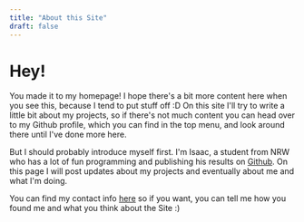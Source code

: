 ```yaml
---
title: "About this Site"
draft: false
---
```

# Hey!
You made it to my homepage! I hope there's a bit more content here when you see this, because I tend to put stuff off :D
On this site I'll try to write a little bit about my projects, so if there's not much content you can head over to my Github profile, which you can find in the top menu, and look around there until I've done more here.

But I should probably introduce myself first. I'm Isaac, a student from NRW who has a lot of fun programming and publishing his results on [Github](https://github.com/isiko).
On this page I will post updates about my projects and eventually about me and what I'm doing. 

You can find my contact info [here](/contact) so if you want, you can tell me how you found me and what you think about the Site :)